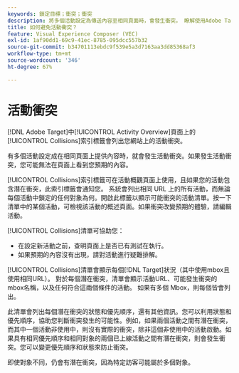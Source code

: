 ```yaml
---
keywords: 鎖定目標；衝突；衝突
description: 將多個活動設定為傳送內容至相同頁面時，會發生衝突。 瞭解使用Adobe Target時如何避免衝突。
title: 如何避免活動衝突？
feature: Visual Experience Composer (VEC)
exl-id: 1af90dd1-69c9-41ec-8785-095dcc557b32
source-git-commit: b34701113ebdc9f539e5a3d7163aa3dd85368af3
workflow-type: tm+mt
source-wordcount: '346'
ht-degree: 67%

---
```


# 活動衝突

[!DNL Adobe Target]中[!UICONTROL Activity Overview]頁面上的[!UICONTROL Collisions]索引標籤會列出您網站上的活動衝突。

有多個活動設定成在相同頁面上提供內容時，就會發生活動衝突。如果發生活動衝突，您可能無法在頁面上看到您預期的內容。

[!UICONTROL Collisions]索引標籤可在活動概觀頁面上使用，且如果您的活動包含潛在衝突，此索引標籤會通知您。 系統會列出相同 URL 上的所有活動，而無論每個活動中鎖定的任何對象為何。開啟此標籤以顯示可能衝突的活動清單。按一下清單中的某個活動，可檢視該活動的概述頁面。如果衝突改變預期的體驗，請編輯活動。

[!UICONTROL Collisions]清單可協助您：

* 在設定新活動之前，查明頁面上是否已有測試在執行。
* 如果預期的內容沒有出現，請對活動進行疑難排解。

[!UICONTROL Collisions]清單會顯示每個[!DNL Target]狀況（其中使用mbox且使用相同URL）。 對於每個潛在衝突，清單會顯示活動URL、可能發生衝突的mbox名稱，以及任何符合這兩個條件的活動。 如果有多個 Mbox，則每個皆會列出。

此清單會列出每個潛在衝突的狀態和優先順序，還有其他資訊。您可以利用狀態和優先順序，協助您判斷衝突發生的可能性。例如，如果兩個活動之間有潛在衝突，而其中一個活動非使用中，則沒有實際的衝突，除非這個非使用中的活動啟動。如果具有相同優先順序和相同對象的兩個已上線活動之間有潛在衝突，則會發生衝突。您可以變更優先順序和狀態來防止衝突。

即使對象不同，仍會有潛在衝突，因為特定訪客可能屬於多個對象。
